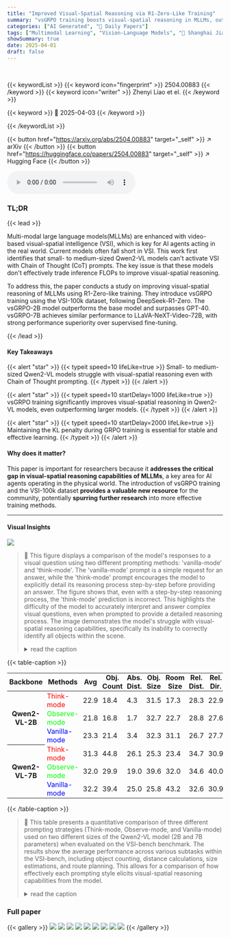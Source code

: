 ```yaml
---
title: "Improved Visual-Spatial Reasoning via R1-Zero-Like Training"
summary: "vsGRPO training boosts visual-spatial reasoning in MLLMs, outperforming fine-tuning and surpassing GPT-40 on challenging tasks."
categories: ["AI Generated", "🤗 Daily Papers"]
tags: ["Multimodal Learning", "Vision-Language Models", "🏢 Shanghai Jiao Tong University",]
showSummary: true
date: 2025-04-01
draft: false
---
```


<br>

{{< keywordList >}}
{{< keyword icon="fingerprint" >}} 2504.00883 {{< /keyword >}}
{{< keyword icon="writer" >}} Zhenyi Liao et el. {{< /keyword >}}
 
{{< keyword >}} 🤗 2025-04-03 {{< /keyword >}}
 
{{< /keywordList >}}

{{< button href="https://arxiv.org/abs/2504.00883" target="_self" >}}
↗ arXiv
{{< /button >}}
{{< button href="https://huggingface.co/papers/2504.00883" target="_self" >}}
↗ Hugging Face
{{< /button >}}



<audio controls>
    <source src="https://ai-paper-reviewer.com/2504.00883/podcast.wav" type="audio/wav">
    Your browser does not support the audio element.
</audio>


### TL;DR


{{< lead >}}

Multi-modal large language models(MLLMs) are enhanced with video-based visual-spatial intelligence (VSI), which is key for AI agents acting in the real world. Current models often fall short in VSI. This work first identifies that small- to medium-sized Qwen2-VL models can't activate VSI with Chain of Thought (CoT) prompts. The key issue is that these models don't effectively trade inference FLOPs to improve visual-spatial reasoning. 



To address this, the paper conducts a study on improving visual-spatial reasoning of MLLMs using R1-Zero-like training. They introduce vsGRPO training using the VSI-100k dataset, following DeepSeek-R1-Zero. The vsGRPO-2B model outperforms the base model and surpasses GPT-40. vsGRPO-7B achieves similar performance to LLaVA-NeXT-Video-72B, with strong performance superiority over supervised fine-tuning.

{{< /lead >}}


#### Key Takeaways

{{< alert "star" >}}
{{< typeit speed=10 lifeLike=true >}} Small- to medium-sized Qwen2-VL models struggle with visual-spatial reasoning even with Chain of Thought prompting. {{< /typeit >}}
{{< /alert >}}

{{< alert "star" >}}
{{< typeit speed=10 startDelay=1000 lifeLike=true >}} vsGRPO training significantly improves visual-spatial reasoning in Qwen2-VL models, even outperforming larger models. {{< /typeit >}}
{{< /alert >}}

{{< alert "star" >}}
{{< typeit speed=10 startDelay=2000 lifeLike=true >}} Maintaining the KL penalty during GRPO training is essential for stable and effective learning. {{< /typeit >}}
{{< /alert >}}

#### Why does it matter?
This paper is important for researchers because it **addresses the critical gap in visual-spatial reasoning capabilities of MLLMs**, a key area for AI agents operating in the physical world. The introduction of vsGRPO training and the VSI-100k dataset **provides a valuable new resource** for the community, potentially **spurring further research** into more effective training methods.

------
#### Visual Insights



![](https://arxiv.org/html/2504.00883/)

> 🔼 This figure displays a comparison of the model's responses to a visual question using two different prompting methods: 'vanilla-mode' and 'think-mode'.  The 'vanilla-mode' prompt is a simple request for an answer, while the 'think-mode' prompt encourages the model to explicitly detail its reasoning process step-by-step before providing an answer.  The figure shows that, even with a step-by-step reasoning process, the 'think-mode' prediction is incorrect. This highlights the difficulty of the model to accurately interpret and answer complex visual questions, even when prompted to provide a detailed reasoning process. The image demonstrates the model's struggle with visual-spatial reasoning capabilities, specifically its inability to correctly identify all objects within the scene.
> <details>
> <summary>read the caption</summary>
> Figure 1: Comparison between the  vanilla-mode and  think-mode predictions.
> </details>





{{< table-caption >}}
<table class="ltx_tabular ltx_centering ltx_guessed_headers ltx_align_middle" id="S2.T1.1">
<thead class="ltx_thead">
<tr class="ltx_tr" id="S2.T1.1.1.1">
<th class="ltx_td ltx_align_left ltx_th ltx_th_column ltx_th_row ltx_border_tt" id="S2.T1.1.1.1.1" style="padding:0.5pt 3.7pt;">Backbone</th>
<th class="ltx_td ltx_align_center ltx_th ltx_th_column ltx_border_tt" id="S2.T1.1.1.1.2" style="padding:0.5pt 3.7pt;">Methods</th>
<th class="ltx_td ltx_align_center ltx_th ltx_th_column ltx_border_tt" id="S2.T1.1.1.1.3" style="padding:0.5pt 3.7pt;">Avg</th>
<th class="ltx_td ltx_align_center ltx_th ltx_th_column ltx_border_tt" id="S2.T1.1.1.1.4" style="padding:0.5pt 3.7pt;">
<span class="ltx_inline-block" id="S2.T1.1.1.1.4.1">
<span class="ltx_p" id="S2.T1.1.1.1.4.1.1">Obj.</span>
<span class="ltx_p" id="S2.T1.1.1.1.4.1.2">Count</span>
</span>
</th>
<th class="ltx_td ltx_align_center ltx_th ltx_th_column ltx_border_tt" id="S2.T1.1.1.1.5" style="padding:0.5pt 3.7pt;">
<span class="ltx_inline-block" id="S2.T1.1.1.1.5.1">
<span class="ltx_p" id="S2.T1.1.1.1.5.1.1">Abs.</span>
<span class="ltx_p" id="S2.T1.1.1.1.5.1.2">Dist.</span>
</span>
</th>
<th class="ltx_td ltx_align_center ltx_th ltx_th_column ltx_border_tt" id="S2.T1.1.1.1.6" style="padding:0.5pt 3.7pt;">
<span class="ltx_inline-block" id="S2.T1.1.1.1.6.1">
<span class="ltx_p" id="S2.T1.1.1.1.6.1.1">Obj.</span>
<span class="ltx_p" id="S2.T1.1.1.1.6.1.2">Size</span>
</span>
</th>
<th class="ltx_td ltx_align_center ltx_th ltx_th_column ltx_border_tt" id="S2.T1.1.1.1.7" style="padding:0.5pt 3.7pt;">
<span class="ltx_inline-block" id="S2.T1.1.1.1.7.1">
<span class="ltx_p" id="S2.T1.1.1.1.7.1.1">Room</span>
<span class="ltx_p" id="S2.T1.1.1.1.7.1.2">Size</span>
</span>
</th>
<th class="ltx_td ltx_align_center ltx_th ltx_th_column ltx_border_tt" id="S2.T1.1.1.1.8" style="padding:0.5pt 3.7pt;">
<span class="ltx_inline-block" id="S2.T1.1.1.1.8.1">
<span class="ltx_p" id="S2.T1.1.1.1.8.1.1">Rel.</span>
<span class="ltx_p" id="S2.T1.1.1.1.8.1.2">Dist.</span>
</span>
</th>
<th class="ltx_td ltx_align_center ltx_th ltx_th_column ltx_border_tt" id="S2.T1.1.1.1.9" style="padding:0.5pt 3.7pt;">
<span class="ltx_inline-block" id="S2.T1.1.1.1.9.1">
<span class="ltx_p" id="S2.T1.1.1.1.9.1.1">Rel.</span>
<span class="ltx_p" id="S2.T1.1.1.1.9.1.2">Dir.</span>
</span>
</th>
<th class="ltx_td ltx_align_center ltx_th ltx_th_column ltx_border_tt" id="S2.T1.1.1.1.10" style="padding:0.5pt 3.7pt;">
<span class="ltx_inline-block" id="S2.T1.1.1.1.10.1">
<span class="ltx_p" id="S2.T1.1.1.1.10.1.1">Route</span>
<span class="ltx_p" id="S2.T1.1.1.1.10.1.2">Plan</span>
</span>
</th>
<th class="ltx_td ltx_align_center ltx_th ltx_th_column ltx_border_tt" id="S2.T1.1.1.1.11" style="padding:0.5pt 3.7pt;">
<span class="ltx_inline-block" id="S2.T1.1.1.1.11.1">
<span class="ltx_p" id="S2.T1.1.1.1.11.1.1">Appr.</span>
<span class="ltx_p" id="S2.T1.1.1.1.11.1.2">Order</span>
</span>
</th>
</tr>
</thead>
<tbody class="ltx_tbody">
<tr class="ltx_tr" id="S2.T1.1.2.1">
<th class="ltx_td ltx_align_left ltx_th ltx_th_row ltx_border_t" id="S2.T1.1.2.1.1" rowspan="3" style="padding:0.5pt 3.7pt;"><span class="ltx_text" id="S2.T1.1.2.1.1.1">
<span class="ltx_inline-block ltx_parbox ltx_align_middle" id="S2.T1.1.2.1.1.1.1" style="width:42.7pt;">
<span class="ltx_p" id="S2.T1.1.2.1.1.1.1.1">Qwen2-</span>
<span class="ltx_p" id="S2.T1.1.2.1.1.1.1.2">VL-2B</span>
</span></span></th>
<td class="ltx_td ltx_align_center ltx_border_t" id="S2.T1.1.2.1.2" style="padding:0.5pt 3.7pt;"><span class="ltx_text" id="S2.T1.1.2.1.2.1" style="color:#FF0000;">Think-mode</span></td>
<td class="ltx_td ltx_align_center ltx_border_t" id="S2.T1.1.2.1.3" style="padding:0.5pt 3.7pt;">22.9</td>
<td class="ltx_td ltx_align_center ltx_border_t" id="S2.T1.1.2.1.4" style="padding:0.5pt 3.7pt;">18.4</td>
<td class="ltx_td ltx_align_center ltx_border_t" id="S2.T1.1.2.1.5" style="padding:0.5pt 3.7pt;">4.3</td>
<td class="ltx_td ltx_align_center ltx_border_t" id="S2.T1.1.2.1.6" style="padding:0.5pt 3.7pt;">31.5</td>
<td class="ltx_td ltx_align_center ltx_border_t" id="S2.T1.1.2.1.7" style="padding:0.5pt 3.7pt;">17.3</td>
<td class="ltx_td ltx_align_center ltx_border_t" id="S2.T1.1.2.1.8" style="padding:0.5pt 3.7pt;">28.3</td>
<td class="ltx_td ltx_align_center ltx_border_t" id="S2.T1.1.2.1.9" style="padding:0.5pt 3.7pt;">22.9</td>
<td class="ltx_td ltx_align_center ltx_border_t" id="S2.T1.1.2.1.10" style="padding:0.5pt 3.7pt;">26.2</td>
<td class="ltx_td ltx_align_center ltx_border_t" id="S2.T1.1.2.1.11" style="padding:0.5pt 3.7pt;">16.8</td>
</tr>
<tr class="ltx_tr" id="S2.T1.1.3.2">
<td class="ltx_td ltx_align_center" id="S2.T1.1.3.2.1" style="padding:0.5pt 3.7pt;"><span class="ltx_text" id="S2.T1.1.3.2.1.1" style="color:#00FF00;">Observe-mode</span></td>
<td class="ltx_td ltx_align_center" id="S2.T1.1.3.2.2" style="padding:0.5pt 3.7pt;">21.8</td>
<td class="ltx_td ltx_align_center" id="S2.T1.1.3.2.3" style="padding:0.5pt 3.7pt;">16.8</td>
<td class="ltx_td ltx_align_center" id="S2.T1.1.3.2.4" style="padding:0.5pt 3.7pt;">1.7</td>
<td class="ltx_td ltx_align_center" id="S2.T1.1.3.2.5" style="padding:0.5pt 3.7pt;">32.7</td>
<td class="ltx_td ltx_align_center" id="S2.T1.1.3.2.6" style="padding:0.5pt 3.7pt;">22.7</td>
<td class="ltx_td ltx_align_center" id="S2.T1.1.3.2.7" style="padding:0.5pt 3.7pt;">28.8</td>
<td class="ltx_td ltx_align_center" id="S2.T1.1.3.2.8" style="padding:0.5pt 3.7pt;">27.6</td>
<td class="ltx_td ltx_align_center" id="S2.T1.1.3.2.9" style="padding:0.5pt 3.7pt;">26.2</td>
<td class="ltx_td ltx_align_center" id="S2.T1.1.3.2.10" style="padding:0.5pt 3.7pt;">18.1</td>
</tr>
<tr class="ltx_tr" id="S2.T1.1.4.3">
<td class="ltx_td ltx_align_center" id="S2.T1.1.4.3.1" style="padding:0.5pt 3.7pt;"><span class="ltx_text" id="S2.T1.1.4.3.1.1" style="color:#0000FF;">Vanilla-mode</span></td>
<td class="ltx_td ltx_align_center" id="S2.T1.1.4.3.2" style="padding:0.5pt 3.7pt;">23.3</td>
<td class="ltx_td ltx_align_center" id="S2.T1.1.4.3.3" style="padding:0.5pt 3.7pt;">21.4</td>
<td class="ltx_td ltx_align_center" id="S2.T1.1.4.3.4" style="padding:0.5pt 3.7pt;">3.4</td>
<td class="ltx_td ltx_align_center" id="S2.T1.1.4.3.5" style="padding:0.5pt 3.7pt;">32.3</td>
<td class="ltx_td ltx_align_center" id="S2.T1.1.4.3.6" style="padding:0.5pt 3.7pt;">31.1</td>
<td class="ltx_td ltx_align_center" id="S2.T1.1.4.3.7" style="padding:0.5pt 3.7pt;">26.7</td>
<td class="ltx_td ltx_align_center" id="S2.T1.1.4.3.8" style="padding:0.5pt 3.7pt;">27.7</td>
<td class="ltx_td ltx_align_center" id="S2.T1.1.4.3.9" style="padding:0.5pt 3.7pt;">24.7</td>
<td class="ltx_td ltx_align_center" id="S2.T1.1.4.3.10" style="padding:0.5pt 3.7pt;">18.9</td>
</tr>
<tr class="ltx_tr" id="S2.T1.1.5.4">
<th class="ltx_td ltx_align_left ltx_th ltx_th_row ltx_border_bb ltx_border_t" id="S2.T1.1.5.4.1" rowspan="3" style="padding:0.5pt 3.7pt;"><span class="ltx_text" id="S2.T1.1.5.4.1.1">
<span class="ltx_inline-block ltx_parbox ltx_align_middle" id="S2.T1.1.5.4.1.1.1" style="width:42.7pt;">
<span class="ltx_p" id="S2.T1.1.5.4.1.1.1.1">Qwen2-</span>
<span class="ltx_p" id="S2.T1.1.5.4.1.1.1.2">VL-7B</span>
</span></span></th>
<td class="ltx_td ltx_align_center ltx_border_t" id="S2.T1.1.5.4.2" style="padding:0.5pt 3.7pt;"><span class="ltx_text" id="S2.T1.1.5.4.2.1" style="color:#FF0000;">Think-mode</span></td>
<td class="ltx_td ltx_align_center ltx_border_t" id="S2.T1.1.5.4.3" style="padding:0.5pt 3.7pt;">31.3</td>
<td class="ltx_td ltx_align_center ltx_border_t" id="S2.T1.1.5.4.4" style="padding:0.5pt 3.7pt;">44.8</td>
<td class="ltx_td ltx_align_center ltx_border_t" id="S2.T1.1.5.4.5" style="padding:0.5pt 3.7pt;">26.1</td>
<td class="ltx_td ltx_align_center ltx_border_t" id="S2.T1.1.5.4.6" style="padding:0.5pt 3.7pt;">25.3</td>
<td class="ltx_td ltx_align_center ltx_border_t" id="S2.T1.1.5.4.7" style="padding:0.5pt 3.7pt;">23.4</td>
<td class="ltx_td ltx_align_center ltx_border_t" id="S2.T1.1.5.4.8" style="padding:0.5pt 3.7pt;">34.7</td>
<td class="ltx_td ltx_align_center ltx_border_t" id="S2.T1.1.5.4.9" style="padding:0.5pt 3.7pt;">30.9</td>
<td class="ltx_td ltx_align_center ltx_border_t" id="S2.T1.1.5.4.10" style="padding:0.5pt 3.7pt;">32.9</td>
<td class="ltx_td ltx_align_center ltx_border_t" id="S2.T1.1.5.4.11" style="padding:0.5pt 3.7pt;">31.5</td>
</tr>
<tr class="ltx_tr" id="S2.T1.1.6.5">
<td class="ltx_td ltx_align_center" id="S2.T1.1.6.5.1" style="padding:0.5pt 3.7pt;"><span class="ltx_text" id="S2.T1.1.6.5.1.1" style="color:#00FF00;">Observe-mode</span></td>
<td class="ltx_td ltx_align_center" id="S2.T1.1.6.5.2" style="padding:0.5pt 3.7pt;">32.0</td>
<td class="ltx_td ltx_align_center" id="S2.T1.1.6.5.3" style="padding:0.5pt 3.7pt;">29.9</td>
<td class="ltx_td ltx_align_center" id="S2.T1.1.6.5.4" style="padding:0.5pt 3.7pt;">19.0</td>
<td class="ltx_td ltx_align_center" id="S2.T1.1.6.5.5" style="padding:0.5pt 3.7pt;">39.6</td>
<td class="ltx_td ltx_align_center" id="S2.T1.1.6.5.6" style="padding:0.5pt 3.7pt;">32.0</td>
<td class="ltx_td ltx_align_center" id="S2.T1.1.6.5.7" style="padding:0.5pt 3.7pt;">34.6</td>
<td class="ltx_td ltx_align_center" id="S2.T1.1.6.5.8" style="padding:0.5pt 3.7pt;">40.0</td>
<td class="ltx_td ltx_align_center" id="S2.T1.1.6.5.9" style="padding:0.5pt 3.7pt;">36.0</td>
<td class="ltx_td ltx_align_center" id="S2.T1.1.6.5.10" style="padding:0.5pt 3.7pt;">24.4</td>
</tr>
<tr class="ltx_tr" id="S2.T1.1.7.6">
<td class="ltx_td ltx_align_center ltx_border_bb" id="S2.T1.1.7.6.1" style="padding:0.5pt 3.7pt;"><span class="ltx_text" id="S2.T1.1.7.6.1.1" style="color:#0000FF;">Vanilla-mode</span></td>
<td class="ltx_td ltx_align_center ltx_border_bb" id="S2.T1.1.7.6.2" style="padding:0.5pt 3.7pt;">32.2</td>
<td class="ltx_td ltx_align_center ltx_border_bb" id="S2.T1.1.7.6.3" style="padding:0.5pt 3.7pt;">39.4</td>
<td class="ltx_td ltx_align_center ltx_border_bb" id="S2.T1.1.7.6.4" style="padding:0.5pt 3.7pt;">25.0</td>
<td class="ltx_td ltx_align_center ltx_border_bb" id="S2.T1.1.7.6.5" style="padding:0.5pt 3.7pt;">25.8</td>
<td class="ltx_td ltx_align_center ltx_border_bb" id="S2.T1.1.7.6.6" style="padding:0.5pt 3.7pt;">43.2</td>
<td class="ltx_td ltx_align_center ltx_border_bb" id="S2.T1.1.7.6.7" style="padding:0.5pt 3.7pt;">32.6</td>
<td class="ltx_td ltx_align_center ltx_border_bb" id="S2.T1.1.7.6.8" style="padding:0.5pt 3.7pt;">30.9</td>
<td class="ltx_td ltx_align_center ltx_border_bb" id="S2.T1.1.7.6.9" style="padding:0.5pt 3.7pt;">27.8</td>
<td class="ltx_td ltx_align_center ltx_border_bb" id="S2.T1.1.7.6.10" style="padding:0.5pt 3.7pt;">32.6</td>
</tr>
</tbody>
</table>{{< /table-caption >}}

> 🔼 This table presents a quantitative comparison of three different prompting strategies (Think-mode, Observe-mode, and Vanilla-mode) used on two different sizes of the Qwen2-VL model (2B and 7B parameters) when evaluated on the VSI-bench benchmark.  The results show the average performance across various subtasks within the VSI-bench, including object counting, distance calculations, size estimations, and route planning.  This allows for a comparison of how effectively each prompting style elicits visual-spatial reasoning capabilities from the model.
> <details>
> <summary>read the caption</summary>
> Table 1: Quantitative comparisons of different prompting strategies on Qwen2-VL-2B and Qwen2-VL-7B on VSI-bench.
> </details>





### Full paper

{{< gallery >}}
<img src="https://ai-paper-reviewer.com/2504.00883/1.png" class="grid-w50 md:grid-w33 xl:grid-w25" />
<img src="https://ai-paper-reviewer.com/2504.00883/2.png" class="grid-w50 md:grid-w33 xl:grid-w25" />
<img src="https://ai-paper-reviewer.com/2504.00883/3.png" class="grid-w50 md:grid-w33 xl:grid-w25" />
<img src="https://ai-paper-reviewer.com/2504.00883/4.png" class="grid-w50 md:grid-w33 xl:grid-w25" />
<img src="https://ai-paper-reviewer.com/2504.00883/5.png" class="grid-w50 md:grid-w33 xl:grid-w25" />
<img src="https://ai-paper-reviewer.com/2504.00883/6.png" class="grid-w50 md:grid-w33 xl:grid-w25" />
<img src="https://ai-paper-reviewer.com/2504.00883/7.png" class="grid-w50 md:grid-w33 xl:grid-w25" />
<img src="https://ai-paper-reviewer.com/2504.00883/8.png" class="grid-w50 md:grid-w33 xl:grid-w25" />
<img src="https://ai-paper-reviewer.com/2504.00883/9.png" class="grid-w50 md:grid-w33 xl:grid-w25" />
{{< /gallery >}}